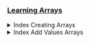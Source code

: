### <ins>Learning Arrays</ins>
<details><summary> Index Creating Arrays </summary>

```php
$cars = array('BMW', 'Audi', 'Tata');
echo "$cars[1] $cars[2] \n";

// ! Another way of creating Arrays
$peoples = ['Radhika', 'Akash', 'Nilesh'];
echo "$peoples[0] $peoples[2] \n";

```
___
  >OUTPUT ==>> Audi Tata 
  >Radhika Nilesh 

___
</details>

<details><summary> Index Add Values Arrays </summary>

```php
// ! Adding index to the last of cars var
$cars[] = 'Honda';
print_r($cars)."\n";
var_dump($cars);

```
___
  >print_r ==>> Array
(
    [0] => BMW
    [1] => Audi
    [2] => Tata
    [3] => Honda
)
___
>var_dump ==>> array(4) {
  [0]=>
  string(3) "BMW"
  [1]=>
  string(4) "Audi"
  [2]=>
  string(4) "Tata"
  [3]=>
  string(5) "Honda"
}

___
</details>


